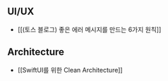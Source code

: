 
## UI/UX
- [[(토스 블로그) 좋은 에러 메시지를 만드는 6가지 원칙]]

## Architecture
- [[SwiftUI를 위한 Clean Architecture]]
